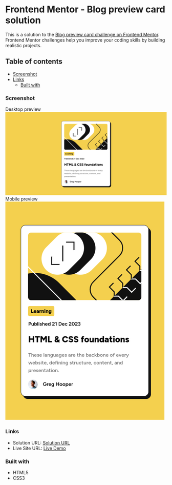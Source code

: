 # Frontend Mentor - Blog preview card solution

This is a solution to the [Blog preview card challenge on Frontend Mentor](https://www.frontendmentor.io/challenges/blog-preview-card-ckPaj01IcS). Frontend Mentor challenges help you improve your coding skills by building realistic projects.

## Table of contents

- [Screenshot](#screenshot)
- [Links](#links)
  - [Built with](#built-with)

### Screenshot

Desktop preview
![](./screenshot-desktop.png)
Mobile preview
![](./screenshot-mobile.png)

### Links

- Solution URL: [Solution URL](https://www.frontendmentor.io/solutions/blog-preview-card-5JANc4spwT)
- Live Site URL: [Live Demo](https://blog-preview-card-ashy.vercel.app/)

### Built with

- HTML5
- CSS3
